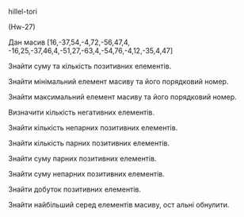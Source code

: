 hillel-tori 

(Hw-27)

Дан масив [16,-37,54,-4,72,-56,47,4, -16,25,-37,46,4,-51,27,-63,4,-54,76,-4,12,-35,4,47] 

Знайти суму та кількість позитивних елементів.

Знайти мінімальний елемент масиву та його порядковий номер.

Знайти максимальний елемент масиву та його порядковий номер.

Визначити кількість негативних елементів.

Знайти кількість непарних позитивних елементів.

Знайти кількість парних позитивних елементів.

Знайти суму парних позитивних елементів.

Знайти суму непарних позитивних елементів.

Знайти добуток позитивних елементів.

Знайти найбільший серед елементів масиву, ост альні обнулити.
